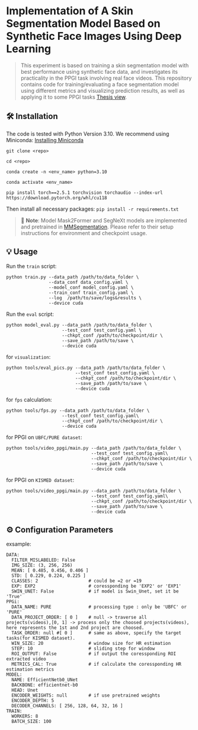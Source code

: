 # Implementation of A Skin Segmentation Model Based on Synthetic Face Images Using Deep Learning

> This experiment is based on training a skin segmentation model with best performance using synthetic face data, and investigates its practicality in the PPGI task involving real face videos. This repository contains code for training/evaluating a face segmentation model using different metrics and visualizing prediction results, as well as applying it to some PPGI tasks [Thesis view](https://github.com/Supcode123/Skin-Segmentation-4-iPPG/blob/main/report/Implementation_of_A_Skin_Segmentation_Model_Based_on_Synthetic_Face_Images_Using_Deep_Learning%20(1).pdf).

## 🛠 Installation

The code is tested with Python Version 3.10. We recommend using Miniconda: [Installing Miniconda](https://docs.anaconda.com/miniconda/miniconda-install/)

```
git clone <repo>

cd <repo>

conda create -n <env_name> python=3.10

conda activate <env_name>

pip install torch==2.5.1 torchvision torchaudio --index-url https://download.pytorch.org/whl/cu118
```
Then install all necessary packages:
`pip install -r requirements.txt`

> 📌 **Note**: Model Mask2Former and SegNeXt models are implemented and pretrained in [MMSegmentation](https://github.com/open-mmlab/mmsegmentation). Please refer to their setup instructions for environment and checkpoint usage.

## 💡 Usage

Run the `train` script:
```
python train.py --data_path /path/to/data_folder \
                --data_conf data_config.yaml \
                --model_conf model_config.yaml \
                --train_conf train_config.yaml \
                --log  /path/to/save/logs&results \
                --device cuda
```
Run the `eval` script:
```
python model_eval.py --data_path /path/to/data_folder \
                     --test_conf test_config.yaml \
                     --chkpt_conf /path/to/checkpoint/dir \
                     --save_path /path/to/save \
                     --device cuda
```
for `visualization`:
```
python tools/eval_pics.py --data_path /path/to/data_folder \
                          --test_conf test_config.yaml \
                          --chkpt_conf /path/to/checkpoint/dir \
                          --save_path /path/to/save \
                          --device cuda
```
for `fps` calculation:
```
python tools/fps.py --data_path /path/to/data_folder \
                     --test_conf test_config.yaml\
                     --chkpt_conf /path/to/checkpoint/dir \
                     --device cuda
```
for PPGI on `UBFC/PURE dataset`:
```
python tools/video_ppgi/main.py --data_path /path/to/data_folder \
                                --test_conf test_config.yaml\
                                --chkpt_conf /path/to/checkpoint/dir \
                                --save_path /path/to/save \
                                --device cuda
```
for PPGI on `KISMED dataset`:
```
python tools/video_ppgi/main.py --data_path /path/to/data_folder \
                                --test_conf test_config.yaml\
                                --chkpt_conf /path/to/checkpoint/dir \
                                --save_path /path/to/save \
                                --device cuda
```
## ⚙️ Configuration Parameters
exsample:
```
DATA:
  FILTER_MISLABELED: False
  IMG_SIZE: (3, 256, 256)
  MEAN: [ 0.485, 0.456, 0.406 ]
  STD: [ 0.229, 0.224, 0.225 ]
  CLASSES: 2                   # could be =2 or =19
  EXP: EXP2                    # coressponding be 'EXP2' or 'EXP1' 
  SWIN_UNET: False             # if model is Swin_Unet, set it be 'True'
PPGi:
  DATA_NAME: PURE              # processing type : only be 'UBFC' or 'PURE'
  DATA_PROJECT_ORDER: [ 0 ]    # null -> traverse all projects(videos),[0, 1] -> process only the choosed projects(videos), here represents the 1st and 2nd project are choosed.
  TASK_ORDER: null #[ 0 ]      # same as above, specify the target tasks(for KISMED dataset).
  WIN_SIZE: 20                 # window size for HR estimation
  STEP: 10                     # sliding step for window
  ROI_OUTPUT: False            # if output the coressponding ROI extracted video
  METRICS_CAL: True            # if calculate the coressponding HR estimation metrics
MODEL:
  NAME: EfficientNetb0_UNet
  BACKBONE: efficientnet-b0
  HEAD: Unet
  ENCODER_WEIGHTS: null        # if use pretrained weights 
  ENCODER_DEPTH: 5
  DECODER_CHANNELS: [ 256, 128, 64, 32, 16 ]
TRAIN:
  WORKERS: 8
  BATCH_SIZE: 100
```

